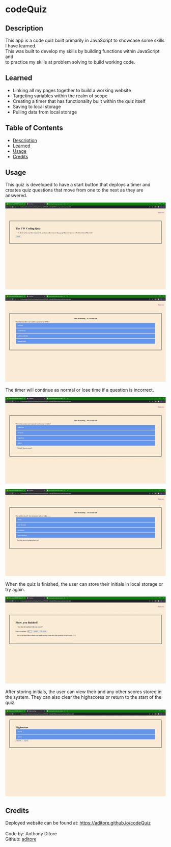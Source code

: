 # codeQuiz

## Description

This app is a code quiz built primarily in JavaScript to showcase some skills I have learned. </br>
This was built to develop my skills by building functions within JavaScript and</br>
to practice my skills at problem solving to build working code.</br>

## Learned

- Linking all my pages together to build a working website
- Targeting variables within the realm of scope
- Creating a timer that has functionality built within the quiz itself
- Saving to local storage
- Pulling data from local storage

## Table of Contents

- [Description](#description)
- [Learned](#learned)
- [Usage](#usage)
- [Credits](#credits)

## Usage

This quiz is developed to have a start button that deploys a timer and creates quiz questions that move from one to the next as they are answered.

![start_screen](./assets/images/start_screen.png)

![first_question](./assets/images/first_question.png)

The timer will continue as normal or lose time if a question is incorrect.

![correct_answer](./assets/images/correct_answer.png)

![wrong_answer](./assets/images/wrong_answer.png)

When the quiz is finished, the user can store their initials in local storage or try again.

![finish](./assets/images/finish.png)

After storing initials, the user can view their and any other scores stored in the system. They can also clear the highscores or return to the start of the quiz.

![highscores](./assets/images/highscores.png)

## Credits

Deployed website can be found at: https://aditore.github.io/codeQuiz</br>
</br>
Code by: Anthony Ditore</br>
Github: [aditore](https://github.com/aditore)